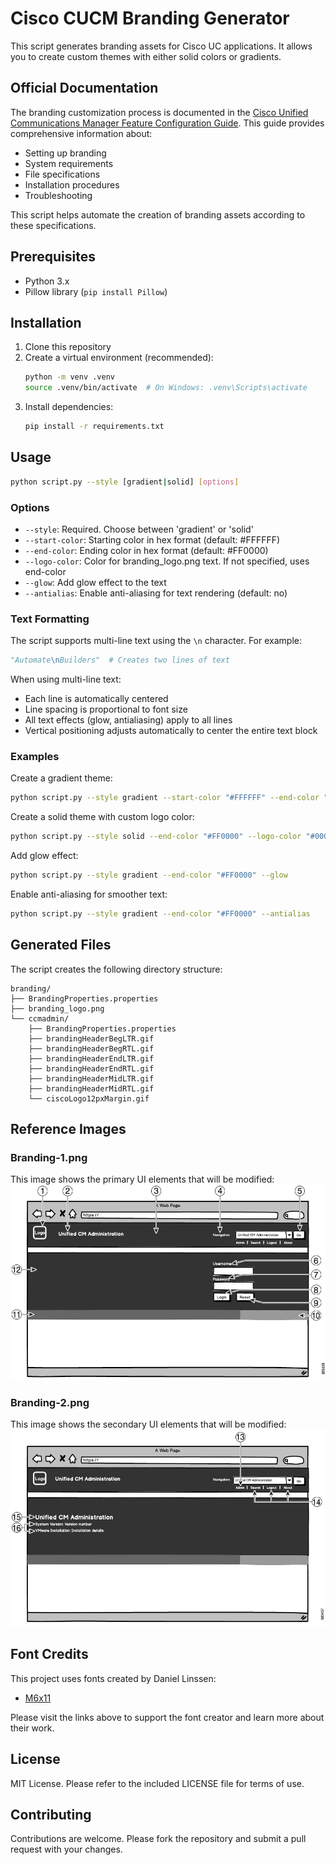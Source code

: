 # Cisco CUCM Branding Generator

This script generates branding assets for Cisco UC applications. It allows you to create custom themes with either solid colors or gradients.

## Official Documentation

The branding customization process is documented in the [Cisco Unified Communications Manager Feature Configuration Guide](https://www.cisco.com/c/en/us/td/docs/voice_ip_comm/cucm/admin/12_5_1/featureConfig/cucm_b_feature-configuration-guide-1251/cucm_b_feature-configuration-guide-1251_chapter_0101011.html). This guide provides comprehensive information about:

- Setting up branding
- System requirements
- File specifications
- Installation procedures
- Troubleshooting

This script helps automate the creation of branding assets according to these specifications.

## Prerequisites

- Python 3.x
- Pillow library (`pip install Pillow`)

## Installation

1. Clone this repository
2. Create a virtual environment (recommended):
   ```bash
   python -m venv .venv
   source .venv/bin/activate  # On Windows: .venv\Scripts\activate
   ```
3. Install dependencies:
   ```bash
   pip install -r requirements.txt
   ```

## Usage

```bash
python script.py --style [gradient|solid] [options]
```

### Options

- `--style`: Required. Choose between 'gradient' or 'solid'
- `--start-color`: Starting color in hex format (default: #FFFFFF)
- `--end-color`: Ending color in hex format (default: #FF0000)
- `--logo-color`: Color for branding_logo.png text. If not specified, uses end-color
- `--glow`: Add glow effect to the text
- `--antialias`: Enable anti-aliasing for text rendering (default: no)

### Text Formatting

The script supports multi-line text using the `\n` character. For example:
```python
"Automate\nBuilders"  # Creates two lines of text
```

When using multi-line text:
- Each line is automatically centered
- Line spacing is proportional to font size
- All text effects (glow, antialiasing) apply to all lines
- Vertical positioning adjusts automatically to center the entire text block

### Examples

Create a gradient theme:
```bash
python script.py --style gradient --start-color "#FFFFFF" --end-color "#FF0000"
```

Create a solid theme with custom logo color:
```bash
python script.py --style solid --end-color "#FF0000" --logo-color "#000000"
```

Add glow effect:
```bash
python script.py --style gradient --end-color "#FF0000" --glow
```

Enable anti-aliasing for smoother text:
```bash
python script.py --style gradient --end-color "#FF0000" --antialias
```

## Generated Files

The script creates the following directory structure:
```
branding/
├── BrandingProperties.properties
├── branding_logo.png
└── ccmadmin/
    ├── BrandingProperties.properties
    ├── brandingHeaderBegLTR.gif
    ├── brandingHeaderBegRTL.gif
    ├── brandingHeaderEndLTR.gif
    ├── brandingHeaderEndRTL.gif
    ├── brandingHeaderMidLTR.gif
    ├── brandingHeaderMidRTL.gif
    └── ciscoLogo12pxMargin.gif
```

## Reference Images

### Branding-1.png
This image shows the primary UI elements that will be modified:
![Branding 1](/images/branding-1.png)

### Branding-2.png
This image shows the secondary UI elements that will be modified:
![Branding 2](/images/branding-2.png)

## Font Credits

This project uses fonts created by Daniel Linssen:
- [M6x11](https://managore.itch.io/m6x11)

Please visit the links above to support the font creator and learn more about their work.

## License

MIT License. Please refer to the included LICENSE file for terms of use.

## Contributing

Contributions are welcome. Please fork the repository and submit a pull request with your changes.